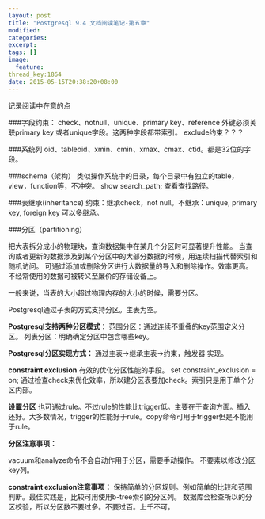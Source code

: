 ```yaml
---
layout: post
title: "Postgresql 9.4 文档阅读笔记-第五章"
modified:
categories: 
excerpt:
tags: []
image:
  feature:
thread_key:1864
date: 2015-05-15T20:38:20+08:00
---
```


记录阅读中在意的点

###字段约束：
check、notnull、unique、primary key、reference
外键必须关联primary key 或者unique字段。这两种字段都带索引。
exclude约束？？？

###系统列
oid、tableoid、xmin、cmin、xmax、cmax、ctid。都是32位的字段。

###schema（架构）
类似操作系统中的目录，每个目录中有独立的table，view，function等，不冲突。
show search_path; 查看查找路径。

###表继承(inheritance)
约束：继承check，not null。不继承：unique, primary key, foreign key
可以多继承。

###分区（partitioning）

把大表拆分成小的物理块，查询数据集中在某几个分区时可显著提升性能。
当查询或者更新的数据涉及到某个分区中的大部分数据的时候，用连续扫描代替索引和随机访问。
可通过添加或删除分区进行大数据量的导入和删除操作。效率更高。
不经常使用的数据可被转义至廉价的存储设备上。

一般来说，当表的大小超过物理内存的大小的时候，需要分区。

Postgresql通过子表的方式支持分区。主表为空。

**Postgresql支持两种分区模式**：
范围分区：通过连续不重叠的key范围定义分区。
列表分区：明确确定分区中包含哪些key。

**Postgresql分区实现方式：**
通过主表->继承主表->约束，触发器 实现。

**constraint exclusion**
有效的优化分区性能的手段。
set constraint_exclusion = on;
通过检查check来优化效率，所以建分区表要加check。索引只是用于单个分区内部。

**设置分区**
也可通过rule。不过rule的性能比trigger低。主要在于查询方面。插入还好。大多数情况，trigger的性能好于rule。copy命令可用于trigger但是不能用于rule。

**分区注意事项：**

vacuum和analyze命令不会自动作用于分区，需要手动操作。
不要素以修改分区key列。

**constraint exclusion注意事项：**
保持简单的分区规则。例如简单的比较和范围判断。最佳实践是，比较可用使用b-tree索引的分区列。
数据库会检查所以的分区校验，所以分区数不要过多。不要过百。上千不可。



